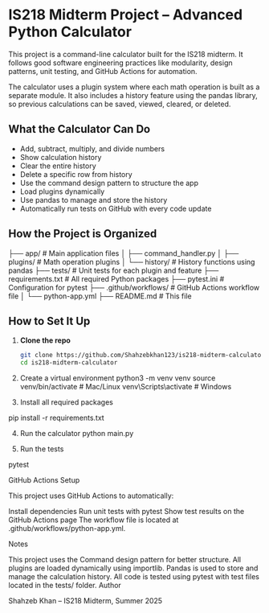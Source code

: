 # IS218 Midterm Project – Advanced Python Calculator

This project is a command-line calculator built for the IS218 midterm. It follows good software engineering practices like modularity, design patterns, unit testing, and GitHub Actions for automation.

The calculator uses a plugin system where each math operation is built as a separate module. It also includes a history feature using the pandas library, so previous calculations can be saved, viewed, cleared, or deleted.

## What the Calculator Can Do

- Add, subtract, multiply, and divide numbers
- Show calculation history
- Clear the entire history
- Delete a specific row from history
- Use the command design pattern to structure the app
- Load plugins dynamically
- Use pandas to manage and store the history
- Automatically run tests on GitHub with every code update

## How the Project is Organized

├── app/ # Main application files
│ ├── command_handler.py
│ ├── plugins/ # Math operation plugins
│ └── history/ # History functions using pandas
├── tests/ # Unit tests for each plugin and feature
├── requirements.txt # All required Python packages
├── pytest.ini # Configuration for pytest
├── .github/workflows/ # GitHub Actions workflow file
│ └── python-app.yml
├── README.md # This file


## How to Set It Up

1. **Clone the repo**
   ```bash
   git clone https://github.com/Shahzebkhan123/is218-midterm-calculator.git
   cd is218-midterm-calculator

2. Create a virtual environment 
python3 -m venv venv
source venv/bin/activate  # Mac/Linux
venv\Scripts\activate     # Windows

3. Install all required packages 

pip install -r requirements.txt

4. Run the calculator 
python main.py

5. Run the tests 

pytest

GitHub Actions Setup

This project uses GitHub Actions to automatically:

Install dependencies
Run unit tests with pytest
Show test results on the GitHub Actions page
The workflow file is located at .github/workflows/python-app.yml.

Notes

This project uses the Command design pattern for better structure.
All plugins are loaded dynamically using importlib.
Pandas is used to store and manage the calculation history.
All code is tested using pytest with test files located in the tests/ folder.
Author

Shahzeb Khan – IS218 Midterm, Summer 2025 
